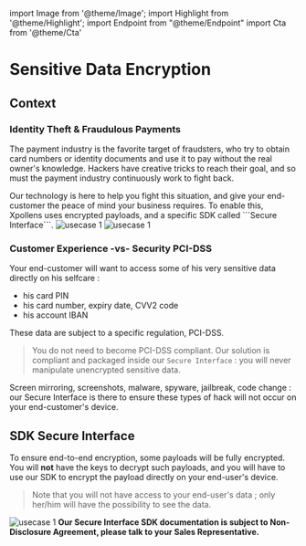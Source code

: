 import Image from '@theme/Image';
import Highlight from '@theme/Highlight';
import Endpoint from "@theme/Endpoint"
import Cta from '@theme/Cta'





# Sensitive Data Encryption





## Context

### Identity Theft & Fraudulous Payments

The payment industry is the favorite target of fraudsters, who try to obtain card numbers or identity documents and use it to pay without the real owner's knowledge. Hackers have creative tricks to reach their goal, and so must the payment industry continuously work to fight back.

<Highlight>
  Our technology is here to help you fight this situation, and give your end-customer the peace of mind your business requires.
  To enable this, Xpollens uses encrypted payloads, and a specific SDK called ```Secure Interface```.
</Highlight>

<Image src="docs/SCA-getPIN.png" alt="usecase 1"/>
<Image src="docs/SCA-getPAN.png" alt="usecase 1"/>

### Customer Experience -vs- Security PCI-DSS

Your end-customer will want to access some of his very sensitive data directly on his selfcare :
- his card PIN
- his card number, expiry date, CVV2 code
- his account IBAN

These data are subject to a specific regulation, PCI-DSS.

> You do not need to become PCI-DSS compliant. Our solution is compliant and packaged inside our ```Secure Interface``` : you will never manipulate unencrypted sensitive data.

<Highlight type="tip">
Screen mirroring, screenshots, malware, spyware, jailbreak, code change : our Secure Interface is there to ensure these types of hack will not occur on your end-customer's device.
</Highlight>




## SDK Secure Interface

To ensure end-to-end encryption, some payloads will be fully encrypted. You will **not** have the keys to decrypt such payloads, and you will have to use our SDK to encrypt the payload directly on your end-user's device.

> Note that you will not have access to your end-user's data ; only her/him will have the possibility to see the data.

<Image src="docs/SCA-encryption-basics.png" alt="usecase 1"/>

</Highlight>
<b class="term">Our Secure Interface SDK documentation is subject to Non-Disclosure Agreement, please talk to your Sales Representative.</b>
<Highlight type="caution">
